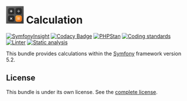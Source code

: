 ![Logo](public/images/icons/icon-048x048.png) Calculation
=======

[![SymfonyInsight](https://insight.symfony.com/projects/b3a90438-77e0-4811-a8df-7ad782a9b62a/mini.svg)](https://insight.symfony.com/projects/b3a90438-77e0-4811-a8df-7ad782a9b62a) [![Codacy Badge](https://app.codacy.com/project/badge/Grade/47008d380fac4a3ea891c7bd72bddd58)](https://www.codacy.com?utm_source=github.com&amp;utm_medium=referral&amp;utm_content=laurentmuller/calculation&amp;utm_campaign=Badge_Grade) [![PHPStan](https://img.shields.io/badge/PHPStan-Level%207-brightgreen.svg?style=flat&logo=php)](https://github.com/laurentmuller/calculation/actions/runs/277930298) [![Coding standards](https://github.com/laurentmuller/calculation/actions/workflows/php-cs-fixer.yaml/badge.svg)](https://github.com/laurentmuller/calculation/actions/workflows/php-cs-fixer.yaml) [![Linter](https://github.com/laurentmuller/calculation/actions/workflows/lint.yaml/badge.svg)](https://github.com/laurentmuller/calculation/actions/workflows/lint.yaml) [![Static analysis](https://github.com/laurentmuller/calculation/actions/workflows/php-stan.yaml/badge.svg)](https://github.com/laurentmuller/calculation/actions/workflows/php-stan.yaml) 

This bundle provides calculations within the <a href="https://symfony.com" target="_blank">Symfony</a> framework version 5.2.

License
-------
This bundle is under its own license. See the [complete license](LICENSE.md).